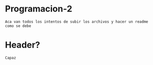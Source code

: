 # Programacion-2

	Aca van todos los intentos de subir los archivos y hacer un readme como se debe
	
# Header?
	Capaz
